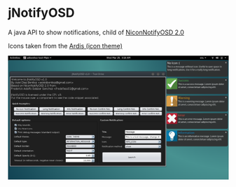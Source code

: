 jNotifyOSD
==========
A java API to show notifications, child of <a href="https://github.com/NiconDevTeam/NiconNotifyOSD">NiconNotifyOSD 2.0</a>

Icons taken from the <a href="https://github.com/Nitrux/ardis-icon-theme">Ardis (icon theme)</a>

<img src="https://github.com/adbenitez/jNotifyOSD/blob/master/Screenshot.png"></img>
